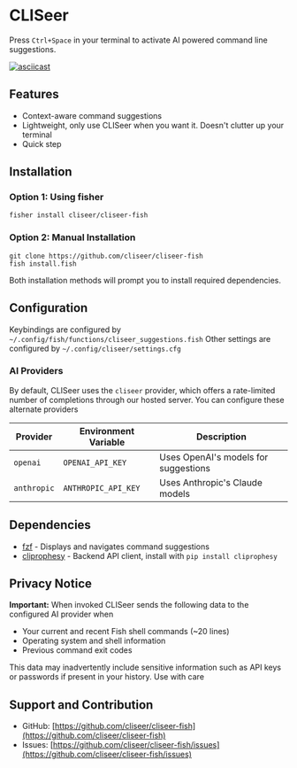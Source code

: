 # CLISeer

Press `Ctrl+Space` in your terminal to activate AI powered command line suggestions.

[![asciicast](https://asciinema.org/a/afGre4OygSlXqD9YHDSdWL14z.svg)](https://asciinema.org/a/afGre4OygSlXqD9YHDSdWL14z)

## Features

* Context-aware command suggestions
* Lightweight, only use CLISeer when you want it. Doesn't clutter up your terminal
* Quick step

## Installation

### Option 1: Using fisher

``` fish
fisher install cliseer/cliseer-fish
```

### Option 2: Manual Installation
``` fish
git clone https://github.com/cliseer/cliseer-fish
fish install.fish
```

Both installation methods will prompt you to install required dependencies.

## Configuration

Keybindings are configured by `~/.config/fish/functions/cliseer_suggestions.fish`
Other settings are configured by `~/.config/cliseer/settings.cfg`

### AI Providers

By default, CLISeer uses the `cliseer` provider, which offers a rate-limited number of completions through our hosted server. You can configure these alternate providers


| Provider | Environment Variable | Description |
|----------|---------------------|-------------|
| `openai` | `OPENAI_API_KEY` | Uses OpenAI's models for suggestions |
| `anthropic` | `ANTHROPIC_API_KEY` | Uses Anthropic's Claude models |


## Dependencies

- [fzf](https://github.com/junegunn/fzf) - Displays and navigates command suggestions
- [cliprophesy](https://github.com/cliseer/cliprophesy) - Backend API client, install with `pip install cliprophesy`

## Privacy Notice

**Important:** When invoked CLISeer sends the following data to the configured AI provider when

- Your current and recent Fish shell commands (~20 lines)
- Operating system and shell information
- Previous command exit codes

This data may inadvertently include sensitive information such as API keys or passwords if present in your history. Use with care

## Support and Contribution

- GitHub: [https://github.com/cliseer/cliseer-fish](https://github.com/cliseer/cliseer-fish)
- Issues: [https://github.com/cliseer/cliseer-fish/issues](https://github.com/cliseer/cliseer-fish/issues)
